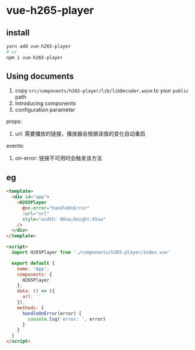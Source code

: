 # vue-h265-player

## install

```bash
yarn add vue-h265-player
# or
npm i vue-h265-player
```

## Using documents

1. copy `src/components/h265-player/lib/libDecoder.wasm` to your `public` path
2. Introducing components
3. configuration parameter

props:

1. url: 需要播放的链接，播放器会根据该值的变化自动重启

events:

1. on-error: 链接不可用时会触发该方法

## eg

```html
<template>
  <div id="app">
    <H265Player
      @on-error="handleOnError"
      :url="url"
      style="width: 80vw;height:45vw"
    />
  </div>
</template>

<script>
  import H265Player from './components/h265-player/index.vue'

  export default {
    name: 'App',
    components: {
      H265Player
    },
    data: () => ({
      url: ''
    }),
    methods: {
      handleOnError(error) {
        console.log('error: ', error)
      }
    }
  }
</script>
```
